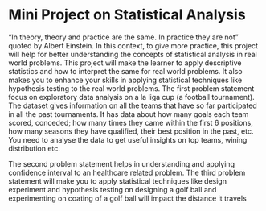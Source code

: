 # Mini Project on Statistical Analysis

“In theory, theory and practice are the same. In practice they are not” quoted by Albert Einstein. In this context, to give more practice, this project will help for better understanding the concepts of statistical analysis in real world problems. This project will make the learner to apply descriptive statistics and how to interpret the same for real world problems. It also makes you to enhance your skills in applying statistical techniques like hypothesis testing to the real world problems. 
The first problem statement focus on exploratory data analysis on a la liga cup (a football tournament). The dataset gives information on all the teams that have so far participated in all the past tournaments. It has data about how many goals each team scored, conceded; how many times they came within the first 6 positions, how many seasons they have qualified, their best position in the past, etc. You need to analyse the data to get useful insights on top teams, wining distribution etc.

The second problem statement helps in understanding and applying confidence interval to an healthcare related problem.
The third problem statement will make you to apply statistical techniques like design experiment and hypothesis testing on designing a golf ball and experimenting on coating of a golf ball will impact the distance it travels


